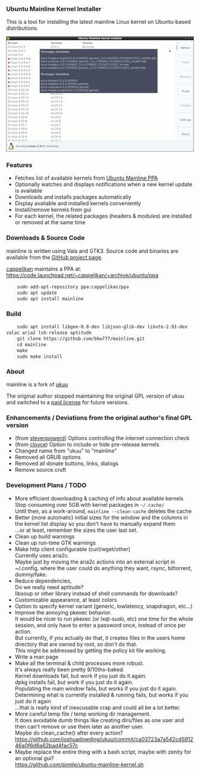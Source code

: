 ### Ubuntu Mainline Kernel Installer

This is a tool for installing the latest mainline Linux kernel on Ubuntu-based distributions.

![Main window screenshot](main_window.png)

### Features

* Fetches list of available kernels from [Ubuntu Mainline PPA](http://kernel.ubuntu.com/~kernel-ppa/mainline/)
* Optionally watches and displays notifications when a new kernel update is available
* Downloads and installs packages automatically
* Display available and installed kernels conveniently
* Install/remove kernels from gui
* For each kernel, the related packages (headers & modules) are installed or removed at the same time

### Downloads & Source Code
mainline is written using Vala and GTK3. Source code and binaries are available from the [GitHub project page](https://github.com/bkw777/mainline).

[cappelikan](https://github.com/cappelikan) maintains a PPA at: <https://code.launchpad.net/~cappelikan/+archive/ubuntu/ppa>

		sudo add-apt-repository ppa:cappelikan/ppa
		sudo apt update
		sudo apt install mainline

### Build
		sudo apt install libgee-0.8-dev libjson-glib-dev libvte-2.91-dev valac aria2 lsb-release aptitude
		git clone https://github.com/bkw777/mainline.git
		cd mainline
		make
		sudo make install

### About
mainline is a fork of [ukuu](https://github.com/teejee2008/ukuu)

The original author stopped maintaining the original GPL version of ukuu and switched to a [paid license](https://teejeetech.in/tag/ukuu/) for future versions.

### Enhancements / Deviations from the original author's final GPL version

* (from [stevenpowerd](https://github.com/stevenpowered/ukuu)) Options controlling the internet connection check
* (from [cloyce](https://github.com/cloyce/ukuu)) Option to include or hide pre-release kernels
* Changed name from "ukuu" to "mainline"
* Removed all GRUB options
* Removed all donate buttons, links, dialogs
* Remove source cruft

### Development Plans / TODO
* More efficient downloading & caching of info about available kernels  
Stop consuming over 5GB with kernel packages in ```~/.cache/```  
Until then, as a work-around, ```mainline --clean-cache``` deletes the cache
* Better (more automatic) initial sizes for the window and the columns in the kernel list display so you don't have to manually expand them  
...or at least, remember the sizes the user last set.
* Clean up build warnings
* Clean up run-time GTK warnings
* Make http client configurable (curl/wget/other)  
Currently uses aria2c.  
Maybe just by moving the aria2c actions into an external script in ~/.config, where the user could do anything they want, rsync, bittorrent, dummy/fake.
* Reduce dependencies,  
Do we really need aptitude?  
libsoup or other library instead of shell commands for downloads?  
* Customizable appearance, at least colors
* Option to specify kernel variant (generic, lowlatency, snapdragon, etc...)
* Improve the annoying pkexec behavior.  
It would be nicer to run pkexec (or lxqt-sudo, etc) one time for the whole session, and only have to enter a password once, instead of once per action.  
But currently, if you actually do that, it creates files in the users home directory that are owned by root, so don't do that.  
This might be addressed by getting the policy kit file working.
* Write a man page
* Make all the terminal & child processes more robust.  
It's always really been pretty 9/10ths-baked.  
Kernel downloads fail, but work if you just do it again.  
dpkg installs fail, but work if you just do it again.  
Populating the main window fails, but works if you just do it again.  
Determining what is currently installed & running fails, but works if you just do it again  
...that is really kind of inexcusable crap and could all be a lot better.
* More careful temp file / temp working dir management.  
It does avoidable dumb things like creating dirs/files as one user and then can't remove or use them later as another user.  
Maybe do clean_cache() after every action?  
https://github.com/joshuadowding/ukuu/commit/ca03723a7a542cd591246a0f6d6a62bad4fac57c
* Maybe replace the entire thing with a bash script, maybe with zenity for an optional gui?  
https://github.com/pimlie/ubuntu-mainline-kernel.sh
